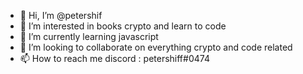 - 👋 Hi, I’m @petershif
- 👀 I’m interested in books crypto and learn to code
- 🌱 I’m currently learning javascript
- 💞️ I’m looking to collaborate on everything crypto and code related 
- 📫 How to reach me discord : petershiff#0474

<!---
petershif/petershif is a ✨ special ✨ repository because its `README.md` (this file) appears on your GitHub profile.
You can click the Preview link to take a look at your changes.
--->
